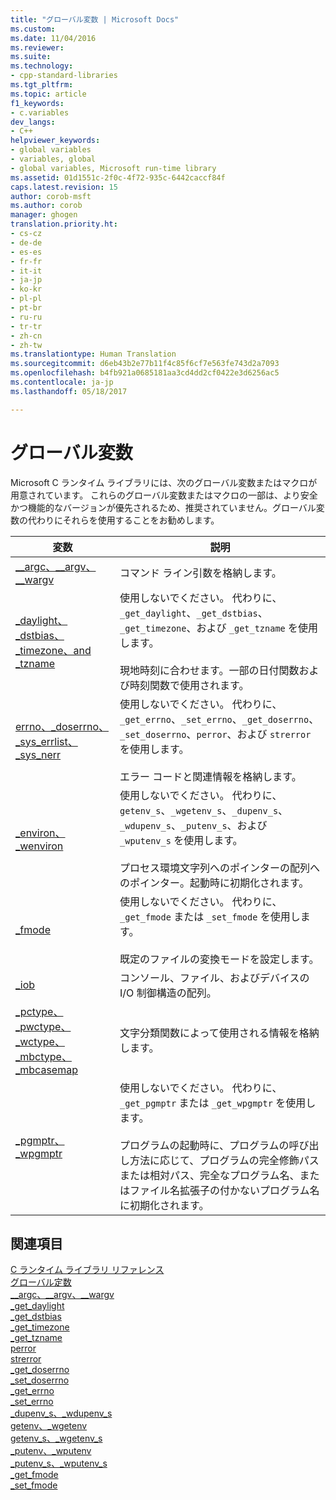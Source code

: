 ```yaml
---
title: "グローバル変数 | Microsoft Docs"
ms.custom: 
ms.date: 11/04/2016
ms.reviewer: 
ms.suite: 
ms.technology:
- cpp-standard-libraries
ms.tgt_pltfrm: 
ms.topic: article
f1_keywords:
- c.variables
dev_langs:
- C++
helpviewer_keywords:
- global variables
- variables, global
- global variables, Microsoft run-time library
ms.assetid: 01d1551c-2f0c-4f72-935c-6442caccf84f
caps.latest.revision: 15
author: corob-msft
ms.author: corob
manager: ghogen
translation.priority.ht:
- cs-cz
- de-de
- es-es
- fr-fr
- it-it
- ja-jp
- ko-kr
- pl-pl
- pt-br
- ru-ru
- tr-tr
- zh-cn
- zh-tw
ms.translationtype: Human Translation
ms.sourcegitcommit: d6eb43b2e77b11f4c85f6cf7e563fe743d2a7093
ms.openlocfilehash: b4fb921a0685181aa3cd4dd2cf0422e3d6256ac5
ms.contentlocale: ja-jp
ms.lasthandoff: 05/18/2017

---
```

# <a name="global-variables"></a>グローバル変数
Microsoft C ランタイム ライブラリには、次のグローバル変数またはマクロが用意されています。 これらのグローバル変数またはマクロの一部は、より安全かつ機能的なバージョンが優先されるため、推奨されていません。グローバル変数の代わりにそれらを使用することをお勧めします。  
  
|変数|説明|  
|--------------|-----------------|  
|[__argc、\__argv、\__wargv](../c-runtime-library/argc-argv-wargv.md)|コマンド ライン引数を格納します。|  
|[_daylight、_dstbias、_timezone、and _tzname](../c-runtime-library/daylight-dstbias-timezone-and-tzname.md)|使用しないでください。 代わりに、`_get_daylight`、`_get_dstbias`、`_get_timezone`、および `_get_tzname` を使用します。<br /><br /> 現地時刻に合わせます。一部の日付関数および時刻関数で使用されます。|  
|[errno、_doserrno、_sys_errlist、_sys_nerr](../c-runtime-library/errno-doserrno-sys-errlist-and-sys-nerr.md)|使用しないでください。 代わりに、`_get_errno`、`_set_errno`、`_get_doserrno`、`_set_doserrno`、`perror`、および `strerror` を使用します。<br /><br /> エラー コードと関連情報を格納します。|  
|[_environ、_wenviron](../c-runtime-library/environ-wenviron.md)|使用しないでください。 代わりに、`getenv_s`、`_wgetenv_s`、`_dupenv_s`、`_wdupenv_s`、`_putenv_s`、および `_wputenv_s` を使用します。<br /><br /> プロセス環境文字列へのポインターの配列へのポインター。起動時に初期化されます。|  
|[_fmode](../c-runtime-library/fmode.md)|使用しないでください。 代わりに、`_get_fmode` または `_set_fmode` を使用します。<br /><br /> 既定のファイルの変換モードを設定します。|  
|[_iob](../c-runtime-library/iob.md)|コンソール、ファイル、およびデバイスの I/O 制御構造の配列。|  
|[_pctype、_pwctype、_wctype、_mbctype、_mbcasemap](../c-runtime-library/pctype-pwctype-wctype-mbctype-mbcasemap.md)|文字分類関数によって使用される情報を格納します。|  
|[_pgmptr、_wpgmptr](../c-runtime-library/pgmptr-wpgmptr.md)|使用しないでください。 代わりに、`_get_pgmptr` または `_get_wpgmptr` を使用します。<br /><br /> プログラムの起動時に、プログラムの呼び出し方法に応じて、プログラムの完全修飾パスまたは相対パス、完全なプログラム名、またはファイル名拡張子の付かないプログラム名に初期化されます。|  
  
## <a name="see-also"></a>関連項目  
 [C ランタイム ライブラリ リファレンス](../c-runtime-library/c-run-time-library-reference.md)   
 [グローバル定数](../c-runtime-library/global-constants.md)   
 [__argc、\__argv、\__wargv](../c-runtime-library/argc-argv-wargv.md)   
 [_get_daylight](../c-runtime-library/reference/get-daylight.md)   
 [_get_dstbias](../c-runtime-library/reference/get-dstbias.md)   
 [_get_timezone](../c-runtime-library/reference/get-timezone.md)   
 [_get_tzname](../c-runtime-library/reference/get-tzname.md)   
 [perror](../c-runtime-library/reference/perror-wperror.md)   
 [strerror](../c-runtime-library/reference/strerror-strerror-wcserror-wcserror.md)   
 [_get_doserrno](../c-runtime-library/reference/get-doserrno.md)   
 [_set_doserrno](../c-runtime-library/reference/set-doserrno.md)   
 [_get_errno](../c-runtime-library/reference/get-errno.md)   
 [_set_errno](../c-runtime-library/reference/set-errno.md)   
 [_dupenv_s、_wdupenv_s](../c-runtime-library/reference/dupenv-s-wdupenv-s.md)   
 [getenv、_wgetenv](../c-runtime-library/reference/getenv-wgetenv.md)   
 [getenv_s、_wgetenv_s](../c-runtime-library/reference/getenv-s-wgetenv-s.md)   
 [_putenv、_wputenv](../c-runtime-library/reference/putenv-wputenv.md)   
 [_putenv_s、_wputenv_s](../c-runtime-library/reference/putenv-s-wputenv-s.md)   
 [_get_fmode](../c-runtime-library/reference/get-fmode.md)   
 [_set_fmode](../c-runtime-library/reference/set-fmode.md)
